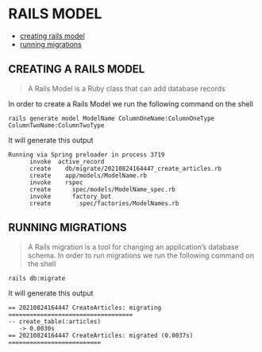 # RAILS MODEL
- [creating rails model](https://github.com/CarlosGarciaRa/rails-notes/new/main#creating-a-rails-model)
- [running migrations](https://github.com/CarlosGarciaRa/rails-notes/new/main#running-migrations)

## CREATING A RAILS MODEL
> A Rails Model is a Ruby class that can add database records

In order to create a Rails Model we run the following command on the shell
```
rails generate model ModelName ColumnOneName:ColumnOneType ColumnTwoName:ColumnTwoType
```
It will generate this output
```
Running via Spring preloader in process 3719
      invoke  active_record
      create    db/migrate/20210824164447_create_articles.rb
      create    app/models/ModelName.rb
      invoke    rspec
      create      spec/models/ModelName_spec.rb
      invoke      factory_bot
      create        spec/factories/ModelNames.rb
```

## RUNNING MIGRATIONS
> A Rails migration is a tool for changing an application’s database schema. 
In order to run migrations we run the following command on the shell
```
rails db:migrate
```

It will generate this output
```
== 20210824164447 CreateArticles: migrating ===================================
-- create_table(:articles)
   -> 0.0030s
== 20210824164447 CreateArticles: migrated (0.0037s) ==========================
```
